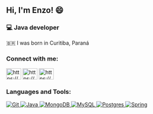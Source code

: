 ## Hi, I'm Enzo! 😄


### 💻 Java developer
🇧🇷 I was born in Curitiba, Paraná

<h3 align="left">Connect with me:</h3>
<p align="left">
<a href="https://www.linkedin.com/in/enzo-falvo-b681291a2" target="blank"><img align="center" src="https://cdn.jsdelivr.net/npm/simple-icons@3.0.1/icons/linkedin.svg" alt="https://www.linkedin.com/in/enzo-falvo-b681291a2" height="30" width="40" /></a>
<a href="https://www.facebook.com/enzo.falvo.9/" target="blank"><img align="center" src="https://cdn.jsdelivr.net/npm/simple-icons@3.0.1/icons/facebook.svg" alt="https://www.facebook.com/enzo.falvo.9/" height="30" width="40" /></a>
<a href="https://www.instagram.com/enzowf/?hl=pt-br" target="blank"><img align="center" src="https://cdn.jsdelivr.net/npm/simple-icons@3.0.1/icons/instagram.svg" alt="https://www.instagram.com/enzowf/?hl=pt-br" height="30" width="40" /></a>
</p>

<h3 align="left">Languages and Tools:</h3>
<p align="left"> <a href="https://git-scm.com/" target="_blank"> <img alt="Git" src="https://img.shields.io/badge/git%20-%23F05033.svg?&style=for-the-badge&logo=git&logoColor=white"/> </a> <a href="https://www.java.com" target="_blank"> <img alt="Java" src="https://img.shields.io/badge/java-%23ED8B00.svg?&style=for-the-badge&logo=java&logoColor=white"/> </a> <a href="https://www.mongodb.com/" target="_blank"> <img alt="MongoDB" src ="https://img.shields.io/badge/MongoDB-%234ea94b.svg?&style=for-the-badge&logo=mongodb&logoColor=white"/> </a> <a href="https://www.mysql.com/" target="_blank"> <img alt="MySQL" src="https://img.shields.io/badge/mysql-%2300f.svg?&style=for-the-badge&logo=mysql&logoColor=white"/> </a> <a href="https://www.postgresql.org" target="_blank"> <img alt="Postgres" src ="https://img.shields.io/badge/postgres-%23316192.svg?&style=for-the-badge&logo=postgresql&logoColor=white"/> </a> <a href="" target="_blank"> <img alt="Spring" src="https://img.shields.io/badge/spring%20-%236DB33F.svg?&style=for-the-badge&logo=spring&logoColor=white"/> </a> </p>


<!--
**enzofalvo/enzofalvo** is a ✨ _special_ ✨ repository because its `README.md` (this file) appears on your GitHub profile.

Here are some ideas to get you started:

- 🔭 I’m currently working on ...
- 🌱 I’m currently learning ...
- 👯 I’m looking to collaborate on ...
- 🤔 I’m looking for help with ...
- 💬 Ask me about ...
- 📫 How to reach me: ...
- 😄 Pronouns: ...
- ⚡ Fun fact: ...
-->
